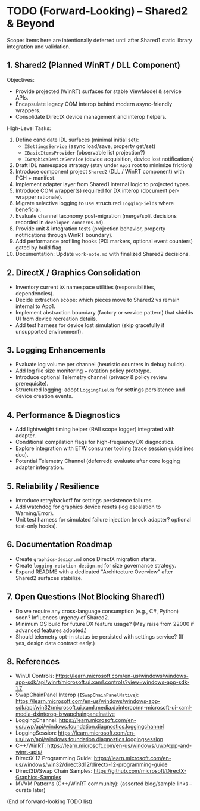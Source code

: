 # TODO (Forward-Looking) – Shared2 & Beyond

Scope: Items here are intentionally deferred until after Shared1 static library integration and validation.

## 1. Shared2 (Planned WinRT / DLL Component)

Objectives:
- Provide projected (WinRT) surfaces for stable ViewModel & service APIs.
- Encapsulate legacy COM interop behind modern async-friendly wrappers.
- Consolidate DirectX device management and interop helpers.

High-Level Tasks:
1. Define candidate IDL surfaces (minimal initial set):
   - `ISettingsService` (async load/save, property get/set)
   - `IBasicItemsProvider` (observable list projection?)
   - `IGraphicsDeviceService` (device acquisition, device lost notifications)
2. Draft IDL namespace strategy (stay under `App1` root to minimize friction)
3. Introduce component project `Shared2` (DLL / WinRT component) with PCH + manifest.
4. Implement adapter layer from Shared1 internal logic to projected types.
5. Introduce COM wrapper(s) required for DX interop (document per-wrapper rationale).
6. Migrate selective logging to use structured `LoggingFields` where beneficial.
7. Evaluate channel taxonomy post-migration (merge/split decisions recorded in `developer-concerns.md`).
8. Provide unit & integration tests (projection behavior, property notifications through WinRT boundary).
9. Add performance profiling hooks (PIX markers, optional event counters) gated by build flag.
10. Documentation: Update `work-note.md` with finalized Shared2 decisions.

## 2. DirectX / Graphics Consolidation
- Inventory current `DX` namespace utilities (responsibilities, dependencies).
- Decide extraction scope: which pieces move to Shared2 vs remain internal to App1.
- Implement abstraction boundary (factory or service pattern) that shields UI from device recreation details.
- Add test harness for device lost simulation (skip gracefully if unsupported environment).

## 3. Logging Enhancements
- Evaluate log volume per channel (heuristic counters in debug builds).
- Add log file size monitoring + rotation policy prototype.
- Introduce optional Telemetry channel (privacy & policy review prerequisite).
- Structured logging: adopt `LoggingFields` for settings persistence and device creation events.

## 4. Performance & Diagnostics
- Add lightweight timing helper (RAII scope logger) integrated with adapter.
- Conditional compilation flags for high-frequency DX diagnostics.
- Explore integration with ETW consumer tooling (trace session guidelines doc).
- Potential Telemetry Channel (deferred): evaluate after core logging adapter integration.

## 5. Reliability / Resilience
- Introduce retry/backoff for settings persistence failures.
- Add watchdog for graphics device resets (log escalation to Warning/Error).
- Unit test harness for simulated failure injection (mock adapter? optional test-only hooks).

## 6. Documentation Roadmap
- Create `graphics-design.md` once DirectX migration starts.
- Create `logging-rotation-design.md` for size governance strategy.
- Expand README with a dedicated "Architecture Overview" after Shared2 surfaces stabilize.

## 7. Open Questions (Not Blocking Shared1)
- Do we require any cross-language consumption (e.g., C#, Python) soon? Influences urgency of Shared2.
- Minimum OS build for future DX feature usage? (May raise from 22000 if advanced features adopted.)
- Should telemetry opt-in status be persisted with settings service? (If yes, design data contract early.)

## 8. References
- WinUI Controls: https://learn.microsoft.com/en-us/windows/windows-app-sdk/api/winrt/microsoft.ui.xaml.controls?view=windows-app-sdk-1.7
- SwapChainPanel Interop (`ISwapChainPanelNative`): https://learn.microsoft.com/en-us/windows/windows-app-sdk/api/win32/microsoft.ui.xaml.media.dxinterop/nn-microsoft-ui-xaml-media-dxinterop-iswapchainpanelnative
- LoggingChannel: https://learn.microsoft.com/en-us/uwp/api/windows.foundation.diagnostics.loggingchannel
- LoggingSession: https://learn.microsoft.com/en-us/uwp/api/windows.foundation.diagnostics.loggingsession
- C++/WinRT: https://learn.microsoft.com/en-us/windows/uwp/cpp-and-winrt-apis/
- DirectX 12 Programming Guide: https://learn.microsoft.com/en-us/windows/win32/direct3d12/directx-12-programming-guide
- Direct3D/Swap Chain Samples: https://github.com/microsoft/DirectX-Graphics-Samples
- MVVM Patterns (C++/WinRT community): (assorted blog/sample links – curate later)

(End of forward-looking TODO list)
